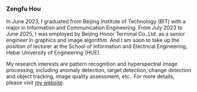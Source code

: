 ### Zengfu Hou

In June 2023, I graduated from Beijing Institute of Technology (BIT) with a major in Information and Communication Engineering. From July 2023 to June 2025, I was employed by Beijing Honor Terminal Co.,Ltd. as a senior engineer in graphics and image algorithm. And I am soon to take up the position of lecturer at the School of Information and Electrical Engineering, Hebei University of Engineering (HUE).

My research interests are pattern recognition and hyperspectral image processing, including anomaly detection, target detection, change detection and object tracking, image quality assessment, etc.. For more details, please visit [my website](https://zephyrhours.github.io/).

